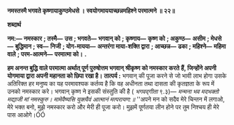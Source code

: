 **नमस्तस्मै भगवते कृष्णायाकुण्ठमेधसे ।** **स्वयोगमाययाच्छन्नमहिश्ने परमात्मने ॥ २२॥** 

**शब्दार्थ** 

**नम:—** **नमस्कार** **; तस्मै—** **उस** **; भगवते—** **भगवान् को** **; कृष्णाय—** **कृष्ण को** **; अकुण्ठ—** **असीम** **; मेधसे—** **बुद्धिमान** **; स्व—** **निजी** **; योग-मायया—** **अन्तरंगा माया-शक्ति द्वारा** **; आच्छन्न—** **ढका** **; महिश्ने—** **महिमा वाले** **; परम-आत्मने—** **परमात्मा को।** **.** 

**हम अनन्त बुद्धि वाले परमात्मा अर्थात् पूर्ण पुरुषोत्तम भगवान् श्रीकृष्ण को नमस्कार करते** **हैं, जिन्होंने अपनी योगमाया द्वारा अपनी महानता को छिपा रखा है।** **तात्पर्य :** भगवान् की पूजा करने से जो भावी लाभ होगा उसके अतिरिक्त हर मनुष्य का यह परमावश्यक कर्तव्य है कि वह अधीनता तथा दासता की कृतज्ञता के रूप में उनको नमस्कार करे। भगवान् कृष्ण ने इसकी संस्तुति की है ( *भगवद्गीता* ९.३)— *मन्मना भव मदभक्तो मद्याजी मां नमस्कुरु।* *मामेवैष्यसि युक्त्वैवं आत्मानं मत्परायण:॥* ''अपने मन को सदैव मेरे चिन्तन में लगाओ, मेरे भक्त बनो, मुझे नमस्कार करो और मेरी ही पूजा करो। मुझमें पूर्णतया लीन होने पर तुम निश्चय ही मेरे पास आओगे।ÓÓ  